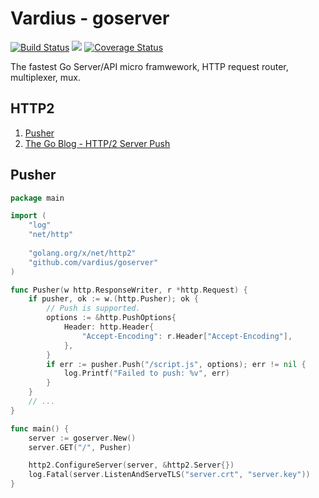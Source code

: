 Vardius - goserver
================
[![Build Status](https://travis-ci.org/vardius/goserver.svg?branch=master)](https://travis-ci.org/vardius/goserver) [![](https://godoc.org/github.com/vardius/goserver?status.svg)](http://godoc.org/github.com/vardius/goserver) [![Coverage Status](https://coveralls.io/repos/github/vardius/goserver/badge.svg?branch=master)](https://coveralls.io/github/vardius/goserver?branch=master)

The fastest Go Server/API micro framwework, HTTP request router, multiplexer, mux.

HTTP2
----------------
1. [Pusher](#pusher)
2. [The Go Blog - HTTP/2 Server Push](https://blog.golang.org/h2push)

## Pusher
```go
package main

import (
    "log"
    "net/http"
	
    "golang.org/x/net/http2"
    "github.com/vardius/goserver"
)

func Pusher(w http.ResponseWriter, r *http.Request) {
    if pusher, ok := w.(http.Pusher); ok {
        // Push is supported.
        options := &http.PushOptions{
            Header: http.Header{
                "Accept-Encoding": r.Header["Accept-Encoding"],
            },
        }
        if err := pusher.Push("/script.js", options); err != nil {
            log.Printf("Failed to push: %v", err)
        }
    }
    // ...
}

func main() {
    server := goserver.New()
    server.GET("/", Pusher)

    http2.ConfigureServer(server, &http2.Server{})
    log.Fatal(server.ListenAndServeTLS("server.crt", "server.key"))
}
```
